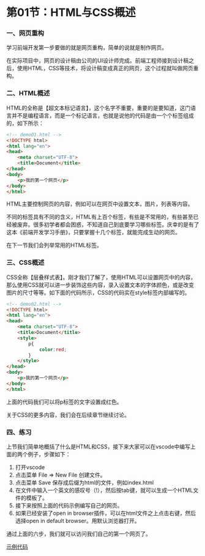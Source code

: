 ﻿# 第01节：HTML与CSS概述

### 一、网页重构

学习前端开发第一步要做的就是网页重构，简单的说就是制作网页。

在实际项目中，网页的设计稿由公司的UI设计师完成。前端工程师接到设计稿之后，使用HTML，CSS等技术，将设计稿变成真正的网页，这个过程就叫做网页重构。

### 二、HTML概述

HTML的全称是【超文本标记语言】，这个名字不重要，重要的是要知道，这门语言并不是编程语言，而是一个标记语言，也就是说他的代码是由一个个标签组成的，如下所示：

``` html
<!-- demo01.html -->
<!DOCTYPE html>
<html lang="en">
<head>
	<meta charset="UTF-8">
	<title>Document</title> 
</head>
<body>
	<p>我的第一个网页</p>
</body>
</html>
```

HTML主要控制网页的内容，例如可以在网页中设置文本，图片，列表等内容。

不同的标签具有不同的含义，HTML有上百个标签，有些是不常用的，有些甚至已经被废弃。很多初学者都会困惑，不知道自己到底要学习哪些标签。庆幸的是有了这本《前端开发学习手册》，只要掌握十几个标签，就能完成生动的网页。

在下一节我们会列举常用的HTML标签。

### 三、CSS概述

CSS全称【层叠样式表】。刚才我们了解了，使用HTML可以设置网页中的内容，那么使用CSS就可以进一步装饰这些内容，录入设置文本的字体颜色，或是改变图片的尺寸等等。如下面的代码所示，CSS的代码实在style标签内部编写的。

``` html
<!-- demo02.html -->
<!DOCTYPE html>
<html lang="en">
<head>
	<meta charset="UTF-8">
	<title>Document</title>
	<style>
		p{
			color:red;
		}
	</style>
</head>
<body>
	<p>我的第一个网页</p>
</body>
</html>
```

上面的代码我们可以将p标签的文字设置成红色。

关于CSS的更多内容，我们会在后续章节继续讨论。

### 四、练习

上节我们简单地概括了什么是HTML和CSS，接下来大家可以在vscode中编写上面的两个例子，步骤如下：

1. 打开vscode
2. 点击菜单 File => New File 创建文件。
3. 点击菜单 Save 保存成后缀为html的文件，例如index.html
4. 在文件中输入一个英文的感叹号（!），然后按tab键，就可以生成一个HTML文件的模板了。
5. 接下来按照上面的代码示例编写自己的网页。
6. 如果已经安装了open in browser插件，可以在html文件之上点击右键，然后选择open in default browser。用默认浏览器打开。

通过上面的六步，我们就可以访问我们自己的第一个网页了。

[示例代码](https://github.com/xiaozhoulee/xiaozhou-examples/tree/master/01-网页重构/第01节：HTML与CSS概述)

